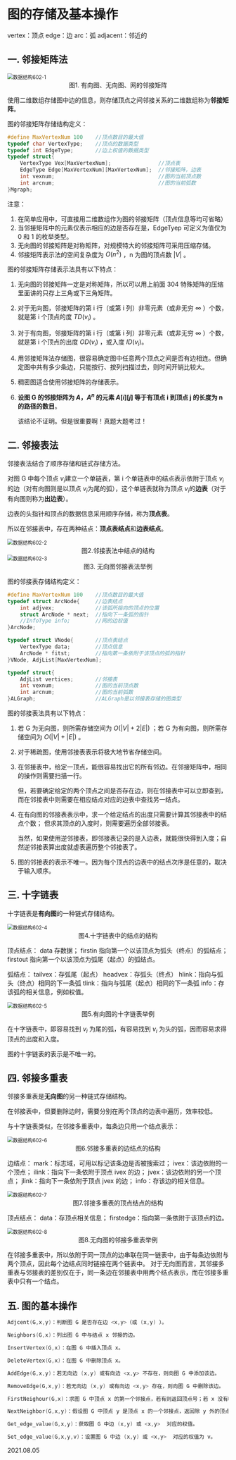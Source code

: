 # 图的存储及基本操作

vertex：顶点
edge：边
arc：弧
adjacent：邻近的

## 一. 邻接矩阵法

<img src="数据结构602-1.png" alt="数据结构602-1" style="zoom:80%;" />

<center>图1. 有向图、无向图、网的邻接矩阵</center>

使用二维数组存储图中边的信息，则存储顶点之间邻接关系的二维数组称为**邻接矩阵**。

图的邻接矩阵存储结构定义：

~~~c
#define MaxVertexNum 100	//顶点数目的最大值
typedef char VertexType;	//顶点的数据类型
typedef int EdgeType;		//边上权值的数据类型
typedef struct{
    VertexType Vex[MaxVertexNum];				//顶点表
    EdgeType Edge[MaxVertexNum][MaxVertexNum];	//邻接矩阵，边表
    int vexnum;									//图的当前顶点数
    int arcnum;									//图的当前弧数
}Mgraph;
~~~

注意：

1. 在简单应用中，可直接用二维数组作为图的邻接矩阵（顶点信息等均可省略）
2. 当邻接矩阵中的元素仅表示相应的边是否存在是，EdgeTyep 可定义为值仅为 0 和 1 的枚举类型。
3. 无向图的邻接矩阵是对称矩阵，对规模特大的邻接矩阵可采用压缩存储。
4. 邻接矩阵表示法的空间复杂度为 $O(n^2)$ ，n 为图的顶点数 $|V|$ 。

图的邻接矩阵存储表示法具有以下特点：

1. 无向图的邻接矩阵一定是对称矩阵，所以可以用上前面 304 特殊矩阵的压缩里面讲的只存上三角或下三角矩阵。

2. 对于无向图，邻接矩阵的第 i 行（或第 i 列）非零元素（或非无穷 $\infty$ ）个数，就是第 i 个顶点的度 $TD(v_i)$ 。

3. 对于有向图，邻接矩阵的第 i 行（或第 i 列）非零元素（或非无穷 $\infty$ ）个数，就是第 i 个顶点的出度 $OD(v_i)$ ，或入度 $ID(v_i)$​ 。

4. 用邻接矩阵法存储图，很容易确定图中任意两个顶点之间是否有边相连。但确定图中共有多少条边，只能按行、按列扫描过去，则时间开销比较大。

5. 稠密图适合使用邻接矩阵的存储表示。

6. **设图 G 的邻接矩阵为 $A$，$A^n$ 的元素 $A[i][j]$​​ 等于有顶点 i 到顶点 j 的长度为 n 的路径的数目**。

   该结论不证明。但是很重要啊！真题大题考过！

## 二. 邻接表法

邻接表法结合了顺序存储和链式存储方法。

对图 G 中每个顶点 $v_i$​​ 建立一个单链表，第 i 个单链表中的结点表示依附于顶点 $v_i$​​ 的边（对有向图则是以顶点 $v_i$​​ 为尾的弧），这个单链表就称为顶点 $v_i$​​ 的**边表**（对于有向图则称为**出边表**）。

边表的头指针和顶点的数据信息采用顺序存储，称为**顶点表**。

所以在邻接表中，存在两种结点：**顶点表结点**和**边表结点**。

<img src="数据结构602-2.png" alt="数据结构602-2" style="zoom:80%;" />

<center>图2.邻接表法中结点的结构</center>

<img src="数据结构602-3.png" alt="数据结构602-3" style="zoom:80%;" />

<center>图3. 无向图邻接表法举例</center>

图的邻接表存储结构定义：

~~~c
#define MaxVertexNum 100	//顶点数目的最大值
typedef struct ArcNode{		//边表结点
    int adjvex;				//该弧所指向的顶点的位置
    struct ArcNode * next;	//指向下一条弧的指针
	//InfoType info;		//网的边权值
}ArcNode;

typedef struct VNode{		//顶点表结点
    VertexType data;		//顶点信息
	ArcNode * fitst;		//指向第一条依附于该顶点的弧的指针
}VNode, AdjList[MaxVertexNum];

typedef struct{
    AdjList vertices;		//邻接表
    int vexnum;				//图的当前顶点数
    int arcnum;				//图的当前弧数
}ALGraph;					//ALGraph是以邻接表存储的图类型
~~~

图的邻接表法具有以下特点：

1. 若 G 为无向图，则所需存储空间为 $O(|V|+2|E|)$ ；若 G 为有向图，则所需存储空间为 $O(|V|+|E|)$ 。

2. 对于稀疏图，使用邻接表表示将极大地节省存储空间。

3. 在邻接表中，给定一顶点，能很容易找出它的所有邻边。在邻接矩阵中，相同的操作则需要扫描一行。

   但，若要确定给定的两个顶点之间是否存在边，则在邻接表中可以立即查到，而在邻接表中则需要在相应结点对应的边表中查找另一结点。

4. 在有向图的邻接表表示中，求一个给定结点的出度只需要计算其邻接表中的结点个数；
   但求其顶点的入度时，则需要遍历全部邻接表。

   当然，如果使用逆邻接表，即邻接表记录的是入边表，就能很快得到入度；自然逆邻接表算出度就虚表遍历整个邻接表了。

5. 图的邻接表的表示不唯一。因为每个顶点的边表中的结点次序是任意的，取决于输入顺序。

## 三. 十字链表

十字链表是**有向图**的一种链式存储结构。

<img src="数据结构602-4.png" alt="数据结构602-4" style="zoom:80%;" />

<center>图4.十字链表中的结点的结构</center>

顶点结点：
data 存数据；
firstin 指向第一个以该顶点为弧头（终点）的弧结点；
firstout 指向第一个以该顶点为弧尾（起点）的弧结点。

弧结点：
tailvex：存弧尾（起点）
headvex：存弧头（终点）
hlink：指向与弧头（终点）相同的下一条弧
tlink：指向与弧尾（起点）相同的下一条弧
info：存该弧的相关信息，例如权值。

<img src="数据结构602-5.png" alt="数据结构602-5" style="zoom:80%;" />

<center>图5.有向图的十字链表举例</center>

在十字链表中，即容易找到 $v_i$ 为尾的弧，有容易找到 $v_i$ 为头的弧，因而容易求得顶点的出度和入度。

图的十字链表的表示是不唯一的。

## 四. 邻接多重表

邻接多重表是**无向图**的另一种链式存储结构。

在邻接表中，但要删除边时，需要分别在两个顶点的边表中遍历，效率较低。

与十字链表类似，在邻接多重表中，每条边只用一个结点表示：

<img src="数据结构602-6.png" alt="数据结构602-6" style="zoom:80%;" />

<center>图6.邻接多重表的边结点的结构</center>

边结点：
mark：标志域，可用以标记该条边是否被搜索过；
ivex：该边依附的一个顶点；
ilink：指向下一条依附于顶点 ivex 的边；
jvex：该边依附的另一个顶点；
jlink：指向下一条依附于顶点 jvex 的边；
info：存该边的相关信息。

<img src="数据结构602-7.png" alt="数据结构602-7" style="zoom:80%;" />

<center>图7.邻接多重表的顶点结点的结构</center>

顶点结点：
data：存顶点相关信息；
firstedge：指向第一条依附于该顶点的边。

<img src="数据结构602-8.png" alt="数据结构602-8" style="zoom:80%;" />

<center>图8.无向图的邻接多重表举例</center>

在邻接多重表中，所以依附于同一顶点的边串联在同一链表中，由于每条边依附与两个顶点，因此每个边结点同时链接在两个链表中。
对于无向图而言，其邻接多重表与邻接表的差别仅在于，同一条边在邻接表中用两个结点表示，而在邻接多重表中只有一个结点。

## 五. 图的基本操作

~~~c
Adjcent(G,x,y)：判断图 G 是否存在边 <x,y>（或 (x,y) ）。

Neighbors(G,x)：列出图 G 中与结点 x 邻接的边。

InsertVertex(G,x)：在图 G 中插入顶点 x。

DeleteVertex(G,x)：在图 G 中删除顶点 x。

AddEdge(G,x,y)：若无向边 (x,y) 或有向边 <x,y> 不存在，则向图 G 中添加该边。

RemoveEdge(G,x,y)：若无向边 (x,y) 或有向边 <x,y> 存在，则向图 G 中删除该边。

FirstNeighour(G,x)：求图 G 中顶点 x 的第一个邻接点，若有则返回顶点号；若 x 没有临界点或图中不存在 x，则返回 -1。

NextNeighbor(G,x,y)：假设图 G 中顶点 y 是顶点 x 的一个邻接点，返回除 y 外的顶点 x 的下一个临界点的顶点号，若 y 是 x 的最后一个临界点，则返回 -1。

Get_edge_value(G,x,y)：获取图 G 中边 (x,y) 或 <x,y>  对应的权值。

Set_edge_value(G,x,y,v)：设置图 G 中边 (x,y) 或 <x,y>  对应的权值为 v。
~~~

2021.08.05
